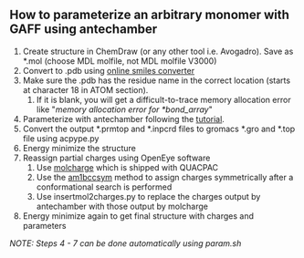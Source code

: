 ## How to parameterize an arbitrary monomer with GAFF using antechamber ##

1. Create structure in ChemDraw (or any other tool i.e. Avogadro). Save as *.mol (choose MDL molfile, not MDL molfile V3000)
2. Convert to .pdb using <a href="https://cactus.nci.nih.gov/translate/">online smiles converter</a>
3. Make sure the .pdb has the residue name in the correct location (starts at character 18 in ATOM section). 
    1. If it is blank, you will get a difficult-to-trace memory allocation error like "_memory allocation error for *bond_array_"
4. Parameterize with antechamber following the <a href="http://ambermd.org/tutorials/basic/tutorial4b/">tutorial</a>.
5. Convert the output *.prmtop and *.inpcrd files to gromacs *.gro and *.top file using acpype.py
6. Energy minimize the structure
7. Reassign partial charges using OpenEye software
    1. Use <a href="https://docs.eyesopen.com/quacpac/molchargeusage.html">molcharge</a> which is shipped with QUACPAC
    2. Use the <a href="https://docs.eyesopen.com/quacpac/molchargetheory.html#am1bcc-charges">am1bccsym</a> method to assign charges symmetrically after a conformational search is performed
    3. Use insertmol2charges.py to replace the charges output by antechamber with those output by molcharge
8. Energy minimize again to get final structure with charges and parameters

_NOTE: Steps 4 - 7 can be done automatically using param.sh_
